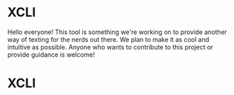 # XCLI

Hello everyone! 
This tool is something we're working on to provide another way of texting for the nerds out there. We plan to make it as cool and intuitive as possible. Anyone who wants to contribute to this project or provide guidance is welcome!
# XCLI
